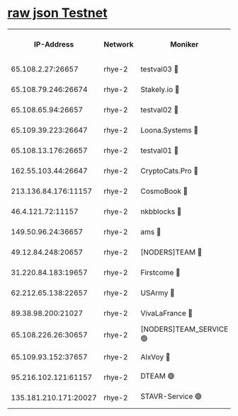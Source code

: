 
[raw json Testnet](https://rpc-check.quickt.stavr.tech/quickt/rpc-quickt-result.json)
=


<table><tr><th>IP-Address</th><th>Network</th><th>Moniker</th><th>Latest Block Height</th><th>Earliest Block Height</th><th>Catching Up</th><th>Tx Index</th><th>Voting Power</th><th>Scan Time</th></tr><tr><td>65.108.2.27:26657</td><td>rhye-2</td><td>testval03 🔴</td><td>351367</td><td>1</td><td>False</td><td>on</td><td>11002050</td><td>2024-01-15T17:09:51.117492525UTC</td></tr><tr><td>65.108.79.246:26674</td><td>rhye-2</td><td>Stakely.io 🔴</td><td>351368</td><td>1</td><td>False</td><td>on</td><td>10010</td><td>2024-01-15T17:09:55.648622840UTC</td></tr><tr><td>65.108.65.94:26657</td><td>rhye-2</td><td>testval02 🔴</td><td>351368</td><td>1</td><td>False</td><td>on</td><td>11002050</td><td>2024-01-15T17:09:58.438695664UTC</td></tr><tr><td>65.109.39.223:26647</td><td>rhye-2</td><td>Loona.Systems 🔴</td><td>351369</td><td>1</td><td>False</td><td>off</td><td>86949</td><td>2024-01-15T17:10:00.818826318UTC</td></tr><tr><td>65.108.13.176:26657</td><td>rhye-2</td><td>testval01 🔴</td><td>351369</td><td>1</td><td>False</td><td>on</td><td>13082010</td><td>2024-01-15T17:10:01.567331754UTC</td></tr><tr><td>162.55.103.44:26647</td><td>rhye-2</td><td>CryptoCats.Pro 🔴</td><td>351374</td><td>1</td><td>False</td><td>off</td><td>9999</td><td>2024-01-15T17:10:33.841799604UTC</td></tr><tr><td>213.136.84.176:11157</td><td>rhye-2</td><td>CosmoBook 🔴</td><td>351373</td><td>65301</td><td>False</td><td>off</td><td>1528057</td><td>2024-01-15T17:10:27.413833619UTC</td></tr><tr><td>46.4.121.72:11157</td><td>rhye-2</td><td>nkbblocks 🔴</td><td>351365</td><td>70101</td><td>False</td><td>off</td><td>81491</td><td>2024-01-15T17:09:42.885677759UTC</td></tr><tr><td>149.50.96.24:36657</td><td>rhye-2</td><td>ams 🔴</td><td>351372</td><td>133501</td><td>False</td><td>on</td><td>10786</td><td>2024-01-15T17:10:16.906215549UTC</td></tr><tr><td>49.12.84.248:20657</td><td>rhye-2</td><td>[NODERS]TEAM 🔴</td><td>351371</td><td>146001</td><td>False</td><td>on</td><td>59690</td><td>2024-01-15T17:10:14.433174515UTC</td></tr><tr><td>31.220.84.183:19657</td><td>rhye-2</td><td>Firstcome 🔴</td><td>351366</td><td>165001</td><td>False</td><td>off</td><td>724902</td><td>2024-01-15T17:09:50.680685137UTC</td></tr><tr><td>62.212.65.138:22657</td><td>rhye-2</td><td>USArmy 🔴</td><td>351367</td><td>198001</td><td>False</td><td>on</td><td>59069</td><td>2024-01-15T17:09:50.223934928UTC</td></tr><tr><td>89.38.98.200:21027</td><td>rhye-2</td><td>VivaLaFrance 🔴</td><td>351366</td><td>220501</td><td>False</td><td>off</td><td>10000</td><td>2024-01-15T17:09:45.302463647UTC</td></tr><tr><td>65.108.226.26:30657</td><td>rhye-2</td><td>[NODERS]TEAM_SERVICE 🟢</td><td>351369</td><td>241501</td><td>False</td><td>on</td><td>0</td><td>2024-01-15T17:10:01.207952681UTC</td></tr><tr><td>65.109.93.152:37657</td><td>rhye-2</td><td>AlxVoy 🔴</td><td>351366</td><td>315173</td><td>False</td><td>on</td><td>143351</td><td>2024-01-15T17:09:47.809334475UTC</td></tr><tr><td>95.216.102.121:61157</td><td>rhye-2</td><td>DTEAM 🟢</td><td>351368</td><td>337101</td><td>False</td><td>on</td><td>0</td><td>2024-01-15T17:09:55.996057483UTC</td></tr><tr><td>135.181.210.171:20027</td><td>rhye-2</td><td>STAVR-Service 🟢</td><td>351371</td><td>349501</td><td>False</td><td>on</td><td>0</td><td>2024-01-15T17:10:12.102368263UTC</td></tr></table>